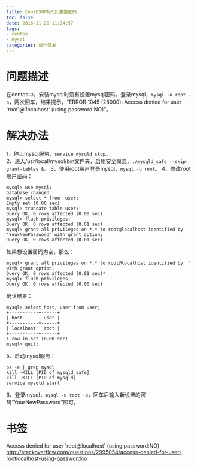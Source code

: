 ```yaml
---
title: CentOS中MySQL重置密码
toc: false
date: 2016-11-20 11:24:57
tags:
- centos
- mysql
categories: 设计开发
---
```

# 问题描述
在centos中，安装mysql时没有设置mysql密码。登录mysql，`mysql -u root -p`，两次回车，结果提示，“ERROR 1045 (28000): Access denied for user 'root'@'localhost' (using password:NO)”。

<!--more-->

# 解决办法
1、停止mysql服务，`service mysqld stop`。   
2、进入/usr/local/mysql/bin文件夹，启用安全模式，`./mysqld_safe --skip-grant-tables &`。
3、使用root用户登录mysql，`mysql -u root`。
4、修改root用户密码：
```
mysql> use mysql;
Database changed
mysql> select * from  user;
Empty set (0.00 sec)
mysql> truncate table user;
Query OK, 0 rows affected (0.00 sec)
mysql> flush privileges;
Query OK, 0 rows affected (0.01 sec)
mysql> grant all privileges on *.* to root@localhost identified by 'YourNewPassword' with grant option;
Query OK, 0 rows affected (0.01 sec)
```

如果想设置密码为空，那么：
```
mysql> grant all privileges on *.* to root@localhost identified by '' with grant option;
Query OK, 0 rows affected (0.01 sec)*
mysql> flush privileges;
Query OK, 0 rows affected (0.00 sec)
```

确认结果：
```
mysql> select host, user from user;
+-----------+------+
| host      | user |
+-----------+------+
| localhost | root |
+-----------+------+
1 row in set (0.00 sec)
mysql> quit;
```

5、启动mysql服务：
```
ps -e | grep mysql
kill -KILL [PID of mysqld_safe]
kill -KILL [PID of mysqld]
service mysqld start
```

6、登录mysql，`mysql -u root -p`，回车后输入新设置的密码“YourNewPassword”即可。


# 书签
Access denied for user 'root@localhost' (using password:NO)
http://stackoverflow.com/questions/2995054/access-denied-for-user-rootlocalhost-using-passwordno